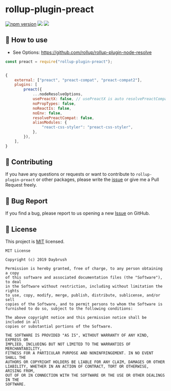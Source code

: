 # rollup-plugin-preact

<a href="https://www.npmjs.com/package/rollup-plugin-preact" target="_blank"><img src="https://img.shields.io/npm/v/rollup-plugin-preact.svg?style=flat-square&color=007acc&label=version" alt="npm version" /></a>
<img src="https://img.shields.io/badge/language-typescript-blue.svg?style=flat-square"/>
<a href="https://github.com/daybrush/rollup-plugin-preact/blob/master/LICENSE" target="_blank"><img src="https://img.shields.io/github/license/daybrush/rollup-plugin-preact.svg?style=flat-square&label=license&color=08CE5D"/></a>


## 🚀 How to use
* See Options: https://github.com/rollup/rollup-plugin-node-resolve

```js
const preact = require("rollup-plugin-preact");


{
    external: ["preact", "preact-compat", "preact-compat2"],
    plugins: [
        preact({
            ...nodeResolveOptions,
            usePreactX: false, // usePreactX is auto resolvePreactCompat: true.
            noPropTypes: false,
            noReactIs: false,
            noEnv: false,
            resolvePreactCompat: false,
            aliasModules: {
                "react-css-styler": "preact-css-styler",
            },
        }),
    ],
}
```

## 👏 Contributing

If you have any questions or requests or want to contribute to `rollup-plugin-preact` or other packages, please write the [issue](https://github.com/daybrush/rollup-plugin-preact/issues) or give me a Pull Request freely.

## 🐞 Bug Report

If you find a bug, please report to us opening a new [Issue](https://github.com/daybrush/rollup-plugin-preact/issues) on GitHub.


## 📝 License

This project is [MIT](https://github.com/daybrush/rollup-plugin-preact/blob/master/LICENSE) licensed.

```
MIT License

Copyright (c) 2019 Daybrush

Permission is hereby granted, free of charge, to any person obtaining a copy
of this software and associated documentation files (the "Software"), to deal
in the Software without restriction, including without limitation the rights
to use, copy, modify, merge, publish, distribute, sublicense, and/or sell
copies of the Software, and to permit persons to whom the Software is
furnished to do so, subject to the following conditions:

The above copyright notice and this permission notice shall be included in all
copies or substantial portions of the Software.

THE SOFTWARE IS PROVIDED "AS IS", WITHOUT WARRANTY OF ANY KIND, EXPRESS OR
IMPLIED, INCLUDING BUT NOT LIMITED TO THE WARRANTIES OF MERCHANTABILITY,
FITNESS FOR A PARTICULAR PURPOSE AND NONINFRINGEMENT. IN NO EVENT SHALL THE
AUTHORS OR COPYRIGHT HOLDERS BE LIABLE FOR ANY CLAIM, DAMAGES OR OTHER
LIABILITY, WHETHER IN AN ACTION OF CONTRACT, TORT OR OTHERWISE, ARISING FROM,
OUT OF OR IN CONNECTION WITH THE SOFTWARE OR THE USE OR OTHER DEALINGS IN THE
SOFTWARE.
```